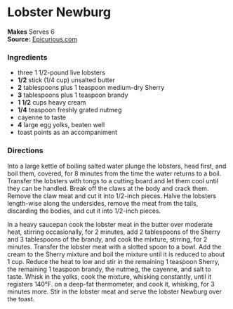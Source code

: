 #  Lobster Newburg


**Makes** Serves 6  
**Source:** [Epicurious.com](http://www.epicurious.com/recipes/food/views/lobster-newburg-11057)

###  Ingredients

  * three 1 1/2-pound live lobsters
  *   **1/2** stick (1/4 cup) unsalted butter
  *   **2** tablespoons plus 1 teaspoon medium-dry Sherry
  *   **3** tablespoons plus 1 teaspoon brandy
  *   **1 1/2** cups heavy cream
  *   **1/4** teaspoon freshly grated nutmeg
  * cayenne to taste
  *   **4** large egg yolks, beaten well
  * toast points as an accompaniment

###  Directions

Into a large kettle of boiling salted water plunge the lobsters, head first,
and boil them, covered, for 8 minutes from the time the water returns to a
boil. Transfer the lobsters with tongs to a cutting board and let them cool
until they can be handled. Break off the claws at the body and crack them.
Remove the claw meat and cut it into 1/2-inch pieces. Halve the lobsters
length-wise along the undersides, remove the meat from the tails, discarding
the bodies, and cut it into 1/2-inch pieces.

In a heavy saucepan cook the lobster meat in the butter over moderate heat,
stirring occasionally, for 2 minutes, add 2 tablespoons of the Sherry and 3
tablespoons of the brandy, and cook the mixture, stirring, for 2 minutes.
Transfer the lobster meat with a slotted spoon to a bowl. Add the cream to the
Sherry mixture and boil the mixture until it is reduced to about 1 cup. Reduce
the heat to low and stir in the remaining 1 teaspoon Sherry, the remaining 1
teaspoon brandy, the nutmeg, the cayenne, and salt to taste. Whisk in the
yolks, cook the mixture, whisking constantly, until it registers 140°F. on a
deep-fat thermometer, and cook it, whisking, for 3 minutes more. Stir in the
lobster meat and serve the lobster Newburg over the toast.


